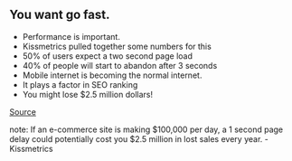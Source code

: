 ##  You want go fast.

* Performance is important.
* Kissmetrics pulled together some numbers for this <!-- .element: class="fragment" -->
* 50% of users expect a two second page load <!-- .element: class="fragment" -->
* 40% of people will start to abandon after 3 seconds <!-- .element: class="fragment" -->
* Mobile internet is becoming the normal internet. <!-- .element: class="fragment" -->
* It plays a factor in SEO ranking <!-- .element: class="fragment" -->
* You might lose $2.5 million dollars! <!-- .element: class="fragment" -->


[Source](https://neilpatel.com/blog/loading-time/)<!-- .element: style="display: inline-block; float:left; font-size: 75%;" -->


note:
    If an e-commerce site is making $100,000 per day, a 1 second page delay could potentially cost you $2.5 million in lost sales every year.
    -Kissmetrics
